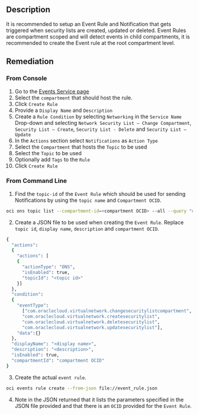 ## Description

It is recommended to setup an Event Rule and Notification that gets triggered when security lists are created, updated or deleted. Event Rules are compartment scoped and will detect events in child compartments, it is recommended to create the Event rule at the root compartment level.

## Remediation

### From Console

1. Go to the [Events Service page](https://console.us-ashburn1.oraclecloud.com/events/rules)
2. Select the `compartment` that should host the rule.
3. Click `Create Rule`
4. Provide a `Display Name` and `Description`
5. Create a `Rule Condition` by selecting `Networking` in the `Service Name` Drop-down and selecting `Network Security List – Change Compartment`, `Security List – Create`, `Security List - Delete` and `Security List – Update`
6. In the `Actions` section select `Notifications` as `Action Type`
7. Select the `Compartment` that hosts the `Topic` to be used
8. Select the `Topic` to be used
9. Optionally add `Tags` to the `Rule`
10. Click `Create Rule`

### From Command Line

1. Find the `topic-id` of the `Event Rule` which should be used for sending Notifications by using the `topic name` and `Compartment OCID`.

```bash
oci ons topic list --compartment-id=<compartment OCID> --all --query "data [?name=='<topic_name>']".{"name:name,topic_id:\"topic-id\""} --output table
```

2. Create a JSON file to be used when creating the `Event Rule`. Replace `topic id`, `display name`, `description` and `compartment OCID`.

```bash
{
  "actions":
  {
    "actions": [
    {
      "actionType": "ONS",
      "isEnabled": true,
      "topicId": "<topic id>"
    }]
  },
  "condition":
  {
    "eventType":
      ["com.oraclecloud.virtualnetwork.changesecuritylistcompartment",
      "com.oraclecloud.virtualnetwork.createsecuritylist",
      "com.oraclecloud.virtualnetwork.deletesecuritylist",
      "com.oraclecloud.virtualnetwork.updatesecuritylist"],
    "data":{}
  },
  "displayName": "<display name>",
  "description": "<description>",
  "isEnabled": true,
  "compartmentId": "compartment OCID"
}
```

3. Create the actual `event rule`.

```bash
oci events rule create --from-json file://event_rule.json
```

4. Note in the JSON returned that it lists the parameters specified in the JSON file provided and that there is an `OCID` provided for the `Event Rule`.